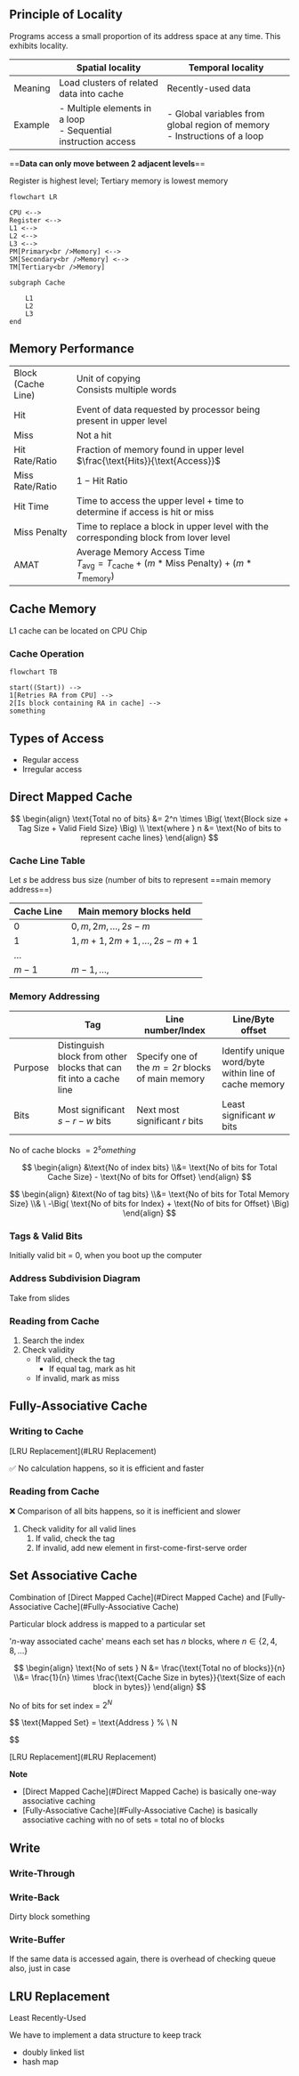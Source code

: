 ## Principle of Locality

Programs access a small proportion of its address space at any time. This exhibits locality.

|         | Spatial locality                                             | Temporal locality                                            |
| ------- | ------------------------------------------------------------ | ------------------------------------------------------------ |
| Meaning | Load clusters of related data into cache                     | Recently-used data                                           |
| Example | - Multiple elements in a loop<br/>- Sequential instruction access | - Global variables from global region of memory<br />- Instructions of a loop |

==**Data can only move between 2 adjacent levels**==

Register is highest level; Tertiary memory is lowest memory

```mermaid
flowchart LR

CPU <-->
Register <-->
L1 <-->
L2 <-->
L3 <-->
PM[Primary<br />Memory] <-->
SM[Secondary<br />Memory] <-->
TM[Tertiary<br />Memory]

subgraph Cache

	L1
	L2
	L3
end
```

## Memory Performance

|                         |                                                              |
| ----------------------- | ------------------------------------------------------------ |
| Block<br />(Cache Line) | Unit of copying<br />Consists multiple words                 |
| Hit                     | Event of data requested by processor being present in upper level |
| Miss                    | Not a hit                                                    |
| Hit Rate/Ratio          | Fraction of memory found in upper level<br />$\frac{\text{Hits}}{\text{Access}}$ |
| Miss Rate/Ratio         | $1 - \text{Hit Ratio}$                                       |
| Hit Time                | Time to access the upper level + time to determine if access is hit or miss |
| Miss Penalty            | Time to replace a block in upper level with the corresponding block from lover level |
| AMAT                    | Average Memory Access Time<br />$T_\text{avg} = T_\text{cache} + (m*\text{Miss Penalty}) + (m*T_\text{memory})$ |

## Cache Memory

L1 cache can be located on CPU Chip

### Cache Operation

```mermaid
flowchart TB

start((Start)) -->
1[Retries RA from CPU] -->
2[Is block containing RA in cache] -->
something
```

## Types of Access

- Regular access
- Irregular access

## Direct Mapped Cache

$$
\begin{align}
\text{Total no of bits}
&= 2^n \times \Big(
\text{Block size + Tag Size + Valid Field Size}
\Big) \\
\text{where } n
&= \text{No of bits to represent cache lines}
\end{align}
$$

### Cache Line Table

Let $s$ be address bus size (number of bits to represent ==main memory address==)

| Cache Line | Main memory blocks held       |
| ---------- | ----------------------------- |
| $0$        | $0, m, 2m, \dots, 2s-m$       |
| $1$        | $1, m+1, 2m+1, \dots, 2s-m+1$ |
| $\dots$    |                               |
| $m-1$      | $m-1, \dots,$                 |

### Memory Addressing

|         | Tag                                                          | Line number/Index                               | Line/Byte offset                                      |
| ------- | ------------------------------------------------------------ | ----------------------------------------------- | ----------------------------------------------------- |
| Purpose | Distinguish block from other blocks that can fit into a cache line | Specify one of the $m=2r$ blocks of main memory | Identify unique word/byte within line of cache memory |
| Bits    | Most significant $s-r-w$ bits                                | Next most significant $r$ bits                  | Least significant $w$ bits                            |

No of cache blocks $= 2^something$

$$
\begin{align}
&\text{No of index bits} \\&= \text{No of bits for Total Cache Size} - 
\text{No of bits for Offset}
\end{align}
$$

$$
\begin{align}
&\text{No of tag bits} \\&= \text{No of bits for Total Memory Size} \\& \ -\Big(
\text{No of bits for Index} +
\text{No of bits for Offset}
\Big)
\end{align}
$$

### Tags & Valid Bits

Initially valid bit = 0, when you boot up the computer

### Address Subdivision Diagram

Take from slides

### Reading from Cache

1. Search the index
2. Check validity
   - If valid, check the tag
     - If equal tag, mark as hit
   - If invalid, mark as miss

## Fully-Associative Cache

### Writing to Cache

[LRU Replacement](#LRU Replacement)

✅ No calculation happens, so it is efficient and faster

### Reading from Cache

❌ Comparison of all bits happens, so it is inefficient and slower

1. Check validity for all valid lines
   1. If valid, check the tag
   2. If invalid, add new element in first-come-first-serve order

## Set Associative Cache

Combination of [Direct Mapped Cache](#Direct Mapped Cache) and [Fully-Associative Cache](#Fully-Associative Cache)

Particular block address is mapped to a particular set

'$n$-way associated cache' means each set has $n$ blocks, where $n \in \{2, 4, 8, \dots \}$

$$
\begin{align}
\text{No of sets } N
&= \frac{\text{Total no of blocks}}{n} \\&= \frac{1}{n} \times \frac{\text{Cache Size in bytes}}{\text{Size of each block in bytes}}
\end{align}
$$

No of bits for set index = $2^N$

$$
\text{Mapped Set} = \text{Address } \% \ N

$$

[LRU Replacement](#LRU Replacement)

**Note**

- [Direct Mapped Cache](#Direct Mapped Cache) is basically one-way associative caching
- [Fully-Associative Cache](#Fully-Associative Cache) is basically associative caching with no of sets = total no of blocks

## Write

### Write-Through

### Write-Back

Dirty block something

### Write-Buffer

If the same data is accessed again, there is overhead of checking queue also, just in case

## LRU Replacement

Least Recently-Used

We have to implement a data structure to keep track

- doubly linked list
- hash map
